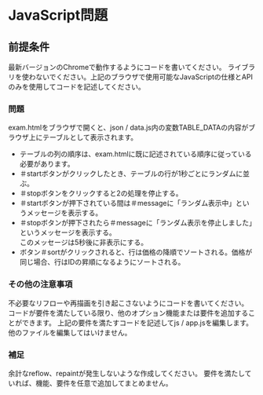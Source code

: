 # JavaScript問題

## 前提条件

最新バージョンのChromeで動作するようにコードを書いてください。
ライブラリを使わないでください。上記のブラウザで使用可能なJavaScriptの仕様とAPIのみを使用してコードを記述してください。

### 問題
exam.htmlをブラウザで開くと、json / data.js内の変数TABLE_DATAの内容がブラウザ上にテーブルとして表示されます。
* テーブルの列の順序は、exam.htmlに既に記述されている順序に従っている必要があります。
* ＃startボタンがクリックしたとき、テーブルの行が1秒ごとにランダムに並ぶ。
* ＃stopボタンをクリックすると2の処理を停止する。
* ＃startボタンが押下されている間は＃messageに「ランダム表示中」というメッセージを表示する。
* ＃stopボタンが押下されたら＃messageに「ランダム表示を停止しました」というメッセージを表示する。  
  このメッセージは5秒後に非表示にする。
* ボタン＃sortがクリックされると、行は価格の降順でソートされる。価格が同じ場合、行はIDの昇順になるようにソートされる。

### その他の注意事項
不必要なリフローや再描画を引き起こさないようにコードを書いてください。
コードが要件を満たしている限り、他のオプション機能または要件を追加することができます。
上記の要件を満たすコードを記述してjs / app.jsを編集します。他のファイルを編集してはいけません。

### 補足
余計なreflow、repaintが発生しないような作成してください。
要件を満たしていれば、機能、要件を任意で追加してまとめません。
